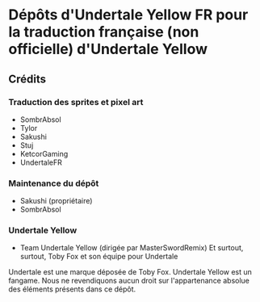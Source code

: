 # Dépôts d'Undertale Yellow FR pour la traduction française (non officielle) d'Undertale Yellow

## Crédits
### Traduction des sprites et pixel art
- SombrAbsol
- Tylor
- Sakushi
- Stuj
- KetcorGaming
- UndertaleFR

### Maintenance du dépôt
- Sakushi (propriétaire)
- SombrAbsol

### Undertale Yellow
- Team Undertale Yellow (dirigée par MasterSwordRemix)
Et surtout, surtout, Toby Fox et son équipe pour Undertale

Undertale est une marque déposée de Toby Fox. Undertale Yellow est un fangame. Nous ne revendiquons aucun droit sur l'appartenance absolue des éléments présents dans ce dépôt.